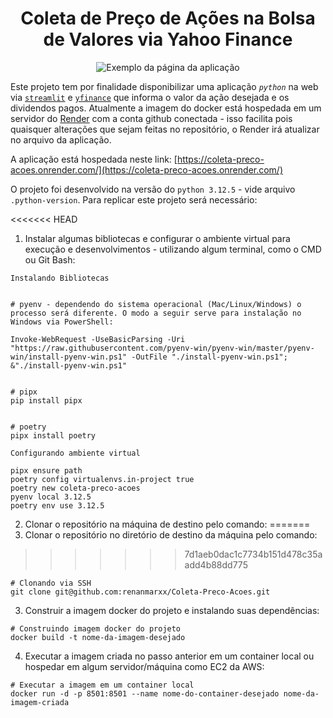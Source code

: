 # <center> Coleta de Preço de Ações na Bolsa de Valores via Yahoo Finance </center>

<div style="text-align: center;">
    <img src = "https://lh3.googleusercontent.com/pw/AP1GczMxJVr2aLXf4duL70EG377ygdTF9JRJUVSBGaiOZW6nmLqCXIE-_NgRTORgmrLRIYvsZeM89poqgiJt9dh9OljgaTGh2LCMJRLQRE0nsGW6LXwAsu70IdxQiE2J4L_vZ_8yMUFdZLXyxqU4CMyp76zJ=w748-h601-s-no-gm?authuser=0" alt = "Exemplo da página da aplicação" />
</div>

Este projeto tem por finalidade disponibilizar uma aplicação *`python`* na web via [`streamlit`](https://streamlit.io/) e [`yfinance`](https://finance.yahoo.com/) que informa o valor da ação desejada e os dividendos pagos.
Atualmente a imagem do docker está hospedada em um servidor do [Render](https://render.com/) com a conta github conectada - isso facilita pois quaisquer alterações que sejam feitas no repositório, o Render irá atualizar no arquivo da aplicação.

A aplicação está hospedada neste link: [https://coleta-preco-acoes.onrender.com/](https://coleta-preco-acoes.onrender.com/)

O projeto foi desenvolvido na versão do `python 3.12.5` - vide arquivo `.python-version`. Para replicar este projeto será necessário: 

<<<<<<< HEAD
1. Instalar algumas bibliotecas e configurar o ambiente virtual para execução e desenvolvimentos - utilizando algum terminal, como o CMD ou Git Bash: 

```
Instalando Bibliotecas


# pyenv - dependendo do sistema operacional (Mac/Linux/Windows) o processo será diferente. O modo a seguir serve para instalação no Windows via PowerShell:

Invoke-WebRequest -UseBasicParsing -Uri "https://raw.githubusercontent.com/pyenv-win/pyenv-win/master/pyenv-win/install-pyenv-win.ps1" -OutFile "./install-pyenv-win.ps1"; &"./install-pyenv-win.ps1"


# pipx
pip install pipx


# poetry
pipx install poetry
```

```
Configurando ambiente virtual

pipx ensure path
poetry config virtualenvs.in-project true
poetry new coleta-preco-acoes
pyenv local 3.12.5
poetry env use 3.12.5
```

2. Clonar o repositório na máquina de destino pelo comando: 
=======
1. Clonar o repositório no diretório de destino da máquina pelo comando: 
>>>>>>> 7d1aeb0dac1c7734b151d478c35aadd4b88dd775
```
# Clonando via SSH
git clone git@github.com:renanmarxx/Coleta-Preco-Acoes.git
```

3. Construir a imagem docker do projeto e instalando suas dependências:
```
# Construindo imagem docker do projeto
docker build -t nome-da-imagem-desejado
```

4. Executar a imagem criada no passo anterior em um container local ou hospedar em algum servidor/máquina como EC2 da AWS:
```
# Executar a imagem em um container local
docker run -d -p 8501:8501 --name nome-do-container-desejado nome-da-imagem-criada
```
